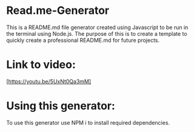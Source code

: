 # Read.me-Generator
This is a README.md file generator created using Javascript to be run in the terminal using Node.js. The purpose of this is to create a template to quickly create a professional README.md for future projects.

# Link to video:
[https://youtu.be/5UxNt0Qa3mM]

# Using this generator:
To use this generator use NPM i to install required dependencies.